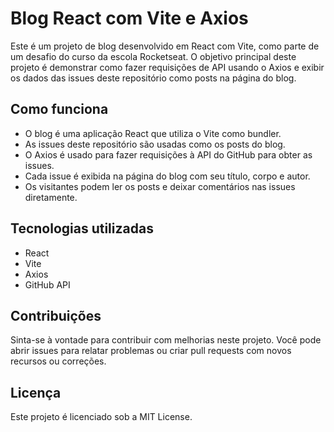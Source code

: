 # Blog React com Vite e Axios

Este é um projeto de blog desenvolvido em React com Vite, como parte de um desafio do curso da escola Rocketseat. O objetivo principal deste projeto é demonstrar como fazer requisições de API usando o Axios e exibir os dados das issues deste repositório como posts na página do blog.

## Como funciona

- O blog é uma aplicação React que utiliza o Vite como bundler.
- As issues deste repositório são usadas como os posts do blog.
- O Axios é usado para fazer requisições à API do GitHub para obter as issues.
- Cada issue é exibida na página do blog com seu título, corpo e autor.
- Os visitantes podem ler os posts e deixar comentários nas issues diretamente.

## Tecnologias utilizadas

- React
- Vite
- Axios
- GitHub API

## Contribuições

Sinta-se à vontade para contribuir com melhorias neste projeto. Você pode abrir issues para relatar problemas ou criar pull requests com novos recursos ou correções.

## Licença

Este projeto é licenciado sob a MIT License.
